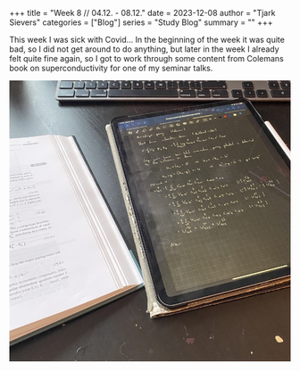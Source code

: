 +++
title = "Week 8 // 04.12. - 08.12."
date = 2023-12-08
author = "Tjark Sievers"
categories = ["Blog"]
series = "Study Blog"
summary = ""
+++

This week I was sick with Covid... In the beginning of the week it was quite bad, so I did not get around to do anything, but later in the week I already felt quite fine again, so I got to work through some content from Colemans book on superconductivity for one of my seminar talks.

![image](studyblog_1.jpg)
